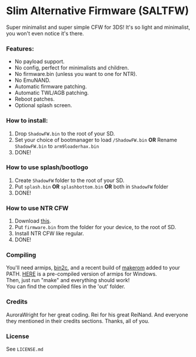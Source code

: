 # Slim Alternative Firmware (SALTFW)

Super minimalist and super simple CFW for 3DS!
It's so light and minimalist, you won't even notice it's there.

### Features: 
- No payload support.
- No config, perfect for minimalists and children.
- No firmware.bin (unless you want to one for NTR).
- No EmuNAND.
- Automatic firmware patching.
- Automatic TWL/AGB patching.
- Reboot patches.
- Optional splash screen.

### How to install:
1. Drop `ShadowFW.bin` to the root of your SD.
2. Set your choice of bootmanager to load `/ShadowFW.bin` **OR** Rename `ShadowFW.bin` to `arm9loaderhax.bin`
3. DONE!

### How to use splash/bootlogo
1. Create `ShadowFW` folder to the root of your SD.
2. Put `splash.bin` **OR** `splashbottom.bin` **OR** both in `ShadowFW` folder
3. DONE!

### How to use NTR CFW
1. Download [this](http://www70.zippyshare.com/v/Fbj6n1vB/file.html).
2. Put `firmware.bin` from the folder for your device, to the root of SD.
3. Install NTR CFW like regular.
4. DONE!

### Compiling
You'll need armips, [bin2c](https://sourceforge.net/projects/bin2c/), and a recent build of [makerom](https://github.com/profi200/Project_CTR) added to your PATH. [HERE](http://www91.zippyshare.com/v/ePGpjk9r/file.html) is a pre-compiled version of armips for Windows.  
Then, just run "make" and everything should work!  
You can find the compiled files in the 'out' folder.


### Credits
AuroraWright for her great coding.
Rei for his great ReiNand.
And everyone they mentioned in their credits sections.
Thanks, all of you.

### License
See `LICENSE.md`
